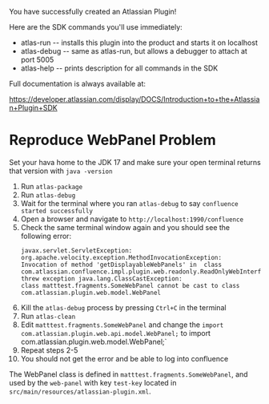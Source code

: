 You have successfully created an Atlassian Plugin!

Here are the SDK commands you'll use immediately:

* atlas-run   -- installs this plugin into the product and starts it on localhost
* atlas-debug -- same as atlas-run, but allows a debugger to attach at port 5005
* atlas-help  -- prints description for all commands in the SDK

Full documentation is always available at:

https://developer.atlassian.com/display/DOCS/Introduction+to+the+Atlassian+Plugin+SDK

# Reproduce WebPanel Problem

Set your hava home to the JDK 17 and make sure your open terminal returns that version with `java -version`

1. Run `atlas-package`
2. Run `atlas-debug`
3. Wait for the terminal where you ran `atlas-debug` to say `confluence started successfully`
4. Open a browser and navigate to `http://localhost:1990/confluence`
5. Check the same terminal window again and you should see the following error:
    ```
    javax.servlet.ServletException: org.apache.velocity.exception.MethodInvocationException:
    Invocation of method 'getDisplayableWebPanels' in  class com.atlassian.confluence.impl.plugin.web.readonly.ReadOnlyWebInterfaceManager
    threw exception java.lang.ClassCastException:
    class matttest.fragments.SomeWebPanel cannot be cast to class com.atlassian.plugin.web.model.WebPanel
    ```
6. Kill the `atlas-debug` process by pressing `Ctrl+C` in the terminal
7. Run `atlas-clean`
8. Edit `matttest.fragments.SomeWebPanel` and change the `import com.atlassian.plugin.web.api.model.WebPanel;`
   to import com.atlassian.plugin.web.model.WebPanel;`
9. Repeat steps 2-5
10. You should not get the error and be able to log into confluence

The WebPanel class is defined in `matttest.fragments.SomeWebPanel`, and used by the `web-panel` with key `test-key` 
located in `src/main/resources/atlassian-plugin.xml`.